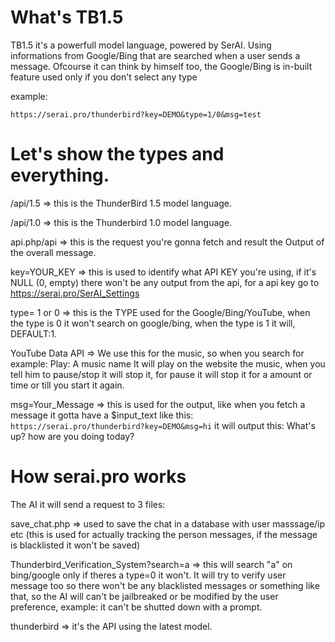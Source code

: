 # What's TB1.5
TB1.5 it's a powerfull model language, powered by SerAI. Using informations from Google/Bing that are searched when a user sends a message.
Ofcourse it can think by himself too, the Google/Bing is in-built feature used only if you don't select any type

example:

```https://serai.pro/thunderbird?key=DEMO&type=1/0&msg=test```

# Let's show the types and everything.

/api/1.5 => this is the ThunderBird 1.5 model language.

/api/1.0 => this is the Thunderbird 1.0 model language.

api.php/api => this is the request you're gonna fetch and result the Output of the overall message.

key=YOUR_KEY => this is used to identify what API KEY you're using, if it's NULL (0, empty) there won't be any output from the api, for a api key go to https://serai.pro/SerAI_Settings

type= 1 or 0 => this is the TYPE used for the Google/Bing/YouTube, when the type is 0 it won't search on google/bing, when the type is 1 it will, DEFAULT:1.

YouTube Data API => We use this for the music, so when you search for example:
Play: A music name
It will play on the website the music, when you tell him to pause/stop it will stop it, for pause it will stop it for a amount or time or till you start it again.

msg=Your_Message => this is used for the output, like when you fetch a message it gotta have a $input_text like this:
```https://serai.pro/thunderbird?key=DEMO&msg=hi```
it will output this: What's up? how are you doing today?

# How serai.pro works

The AI it will send a request to 3 files:

save_chat.php => used to save the chat in a database with user masssage/ip etc (this is used for actually tracking the person messages, if the message is blacklisted it won't be saved)

Thunderbird_Verification_System?search=a => this will search "a" on bing/google only if theres a type=0 it won't. It will try to verify user message too so there won't be any blacklisted messages or something like that, so the AI will can't be jailbreaked or be modified by the user preference, example: it can't be shutted down with a prompt.

thunderbird => it's the API using the latest model.
